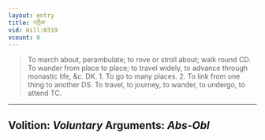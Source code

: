 ```yaml
---
layout: entry
title: འགྲིམ་
vid: Hill:0319
vcount: 0
---
```

> To march about, perambulate; to rove or stroll about; walk round CD\. To wander from place to place; to travel widely, to advance through monastic life, &c\. DK\. 1\. To go to many places\. 2\. To link from one thing to another DS\. To travel, to journey, to wander, to undergo, to attend TC\.

---
Volition: _Voluntary_
Arguments: _Abs-Obl_
---

